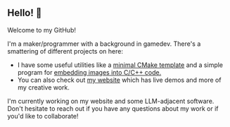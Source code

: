 ## Hello! :turtle:

Welcome to my GitHub! 

I'm a maker/programmer with a background in gamedev. There's a smattering of different projects on here:
 - I have some useful utilities like a [minimal CMake template](https://github.com/danstuff/cmake-starter) and a simple program for [embedding images into C/C++ code.](https://github.com/danstuff/bmp2c)  
 - You can also check out [my website](https://yostlabs.net) which has live demos and more of my creative work.

I'm currently working on my website and some LLM-adjacent software. Don't hesitate to reach out if you have any questions about my work or if you'd like to collaborate! 
